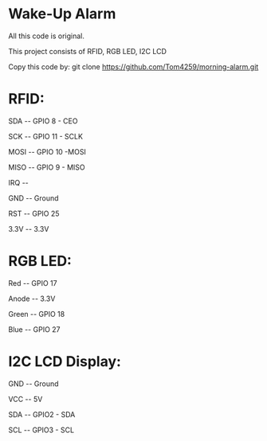 # Wake-Up Alarm

All this code is original.

This project consists of RFID, RGB LED, I2C LCD

Copy this code by:
git clone https://github.com/Tom4259/morning-alarm.git

# RFID:
SDA -- GPIO 8 - CEO

SCK -- GPIO 11 - SCLK

MOSI -- GPIO 10 -MOSI

MISO -- GPIO 9 - MISO

IRQ -- 

GND -- Ground

RST -- GPIO 25

3.3V -- 3.3V

# RGB LED:
Red -- GPIO 17

Anode -- 3.3V

Green -- GPIO 18

Blue -- GPIO 27

# I2C LCD Display:
GND -- Ground

VCC -- 5V

SDA -- GPIO2 - SDA

SCL -- GPIO3 - SCL

